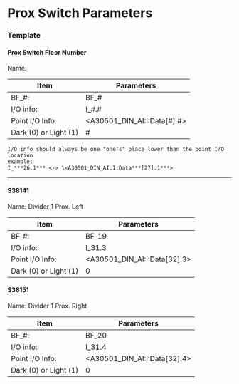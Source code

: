 # Prox Switch Parameters

### Template
#### Prox Switch Floor Number
Name: 

Item | Parameters
-|-
BF_#: | BF_#
I/O info: | I_#.#
Point I/O Info: | \<A30501_DIN_AI:I:Data[#].#>
Dark (0) or Light (1) | #

```ad-note
I/O info should always be one "one's" place lower than the point I/O location
example:
I_***26.1*** <-> \<A30501_DIN_AI:I:Data***[27].1***>
```

---

#### S38141
Name: Divider 1 Prox. Left

Item | Parameters
-|-
BF_#: | BF_19
I/O info: | I_31.3
Point I/O Info: | \<A30501_DIN_AI:I:Data[32].3>
Dark (0) or Light (1) | 0
#### S38151
Name: Divider 1 Prox. Right

Item | Parameters
-|-
BF_#: | BF_20
I/O info: | I_31.4
Point I/O Info: | \<A30501_DIN_AI:I:Data[32].4>
Dark (0) or Light (1) | 0
